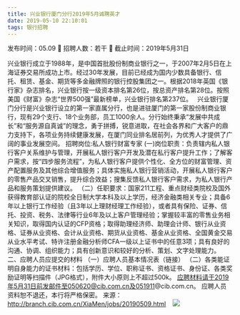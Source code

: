```yaml
---
title: 兴业银行厦门分行2019年5月诚聘英才
date: 2019-05-10 22:10:01
tags: 银行招聘
---
```

发布时间：05.09   🌟   招聘人数：若干   🌈   截止时间：2019年5月31日
<!-- more -->
兴业银行成立于1988年，是中国首批股份制商业银行之一，于2007年2月5日在上海证券交易所成功上市。经过30年发展，目前已经成为国内少数具备银行、信托、租赁、基金、期货等多金融牌照的银行控股集团之一。根据2018年英国《银行家》杂志排名，兴业银行按一级资本排名第26位，按总资产排名第28位。按照美国《财富》杂志“世界500强”最新榜单，兴业银行排名第237位。
 
兴业银行厦门分行是兴业银行设立的第一家直属分行，也是进驻厦门的第一家股份制商业银行，现有29个支行、18个业务部，员工1000余人。分行始终秉承“发展中共成长”和“服务源自真诚”的理念，勇于拼搏，锐意进取，在社会各界和广大客户的鼎力支持下，各项业务持续健康发展，在厦门同业排名居前列，为优秀人才提供了广阔的事业发展空间。
招聘岗位:私人银行财富专家
(一)岗位职责：负责辖内私人银行客户关系维护与管理，开展私人银行客户开发及潜在私行客户提升工作；了解客户需求，按“四步服务流程”，为私人银行客户提供个性化、全方位的财富管理、资产配置服务及其他综合增值服务；具体实施私人银行营销活动，开展私人银行客户的零售产品交叉销售，提升综合效益；搜集反馈私人银行客户需求，为私人银行产品和服务策划提供建议。
（二）任职要求：国家211工程、重点财经类院校及国外获得教育部认证的院校全日制大学本科及以上学历，经济金融类相关专业；具备6年以上银行工作经验（且3年以上理财经理工作经验），或者具有保险、证券、信托、投资、税务、法律等行业6年及以上客户管理经验；掌握较丰富的零售业务相关知识，取得国内认证的CFP资格；取得助理经济师、助理会计师、银行从业资格、证券从业资格、会计从业资格、期货从业资格、基金从业资格、全国黄金交易从业水平考试、特许注册金融分析师CFA一级以上证书中的任意3项；具有良好的沟通、协调、组织能力；具有创新意识和较好的分析、策划、文字处理能力。
二、应聘人员应提交的材料
（一）应聘人员基本情况表（链接）
（二）各类能证明自身能力的证书材料：包括学历、学位、职称证书、资格证书、身份证、各类奖励证明等扫描件（JPG格式），附件大小原则上不超过500k。
应聘材料请于2019年5月31日前发邮件至050620@cib.com.cn及051911@cib.com.cn。
应聘人员资料恕不退还，本行将严格保密。
来源：
http://branch.cib.com.cn/XiaMen/jobs/20190509.html
 
 ![](https://cdn.weiweiblog.cn/20181015134814.png)